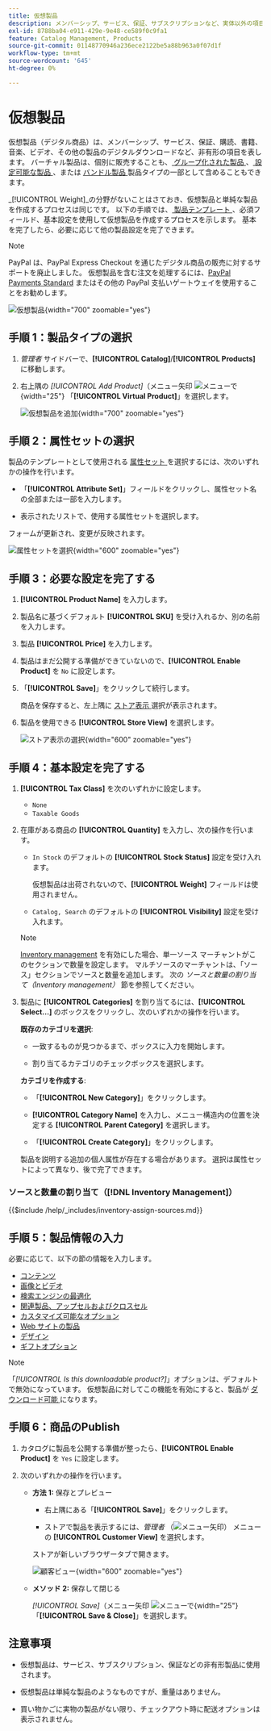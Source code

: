 ```yaml
---
title: 仮想製品
description: メンバーシップ、サービス、保証、サブスクリプションなど、実体以外の項目を表す仮想製品を作成する方法について説明します。
exl-id: 8788ba04-e911-429e-9e48-ce589f0c9fa1
feature: Catalog Management, Products
source-git-commit: 01148770946a236ece2122be5a88b963a0f07d1f
workflow-type: tm+mt
source-wordcount: '645'
ht-degree: 0%

---
```


# 仮想製品

仮想製品（デジタル商品）は、メンバーシップ、サービス、保証、購読、書籍、音楽、ビデオ、その他の製品のデジタルダウンロードなど、非有形の項目を表します。 バーチャル製品は、個別に販売することも、[ グループ化された製品 ](product-create-grouped.md)、[ 設定可能な製品 ](product-create-configurable.md)、または [ バンドル製品 ](product-create-bundle.md) 製品タイプの一部として含めることもできます。

_[!UICONTROL Weight]_の分野がないことはさておき、仮想製品と単純な製品を作成するプロセスは同じです。 以下の手順では、[ 製品テンプレート ](attribute-sets.md)、必須フィールド、基本設定を使用して仮想製品を作成するプロセスを示します。 基本を完了したら、必要に応じて他の製品設定を完了できます。

>[!NOTE]
>
>PayPal は、PayPal Express Checkout を通じたデジタル商品の販売に対するサポートを廃止しました。 仮想製品を含む注文を処理するには、[PayPal Payments Standard](../stores-purchase/paypal-payments-standard.md) またはその他の PayPal 支払いゲートウェイを使用することをお勧めします。

![ 仮想製品 ](./assets/product-virtual-membership.png){width="700" zoomable="yes"}

## 手順 1：製品タイプの選択

1. _管理者_ サイドバーで、**[!UICONTROL Catalog]**/**[!UICONTROL Products]** に移動します。

1. 右上隅の _[!UICONTROL Add Product]_（メニュー矢印 ![ メニューで ](../assets/icon-menu-down-arrow-red.png){width="25"} 「**[!UICONTROL Virtual Product]**」を選択します。

   ![ 仮想製品を追加 ](./assets/product-add-virtual.png){width="700" zoomable="yes"}

## 手順 2：属性セットの選択

製品のテンプレートとして使用される [ 属性セット ](attribute-sets.md) を選択するには、次のいずれかの操作を行います。

- 「**[!UICONTROL Attribute Set]**」フィールドをクリックし、属性セット名の全部または一部を入力します。

- 表示されたリストで、使用する属性セットを選択します。

フォームが更新され、変更が反映されます。

![ 属性セットを選択 ](./assets/product-create-choose-attribute-set.png){width="600" zoomable="yes"}

## 手順 3：必要な設定を完了する

1. **[!UICONTROL Product Name]** を入力します。

1. 製品名に基づくデフォルト **[!UICONTROL SKU]** を受け入れるか、別の名前を入力します。

1. 製品 **[!UICONTROL Price]** を入力します。

1. 製品はまだ公開する準備ができていないので、**[!UICONTROL Enable Product]** を `No` に設定します。

1. 「**[!UICONTROL Save]**」をクリックして続行します。

   商品を保存すると、左上隅に [ ストア表示 ](introduction.md#product-scope) 選択が表示されます。

1. 製品を使用できる **[!UICONTROL Store View]** を選択します。

   ![ ストア表示の選択 ](./assets/product-create-store-view-choose.png){width="600" zoomable="yes"}

## 手順 4：基本設定を完了する

1. **[!UICONTROL Tax Class]** を次のいずれかに設定します。

   - `None`
   - `Taxable Goods`

1. 在庫がある商品の **[!UICONTROL Quantity]** を入力し、次の操作を行います。

   - `In Stock` のデフォルトの **[!UICONTROL Stock Status]** 設定を受け入れます。

     仮想製品は出荷されないので、**[!UICONTROL Weight]** フィールドは使用されません。

   - `Catalog, Search` のデフォルトの **[!UICONTROL Visibility]** 設定を受け入れます。

   >[!NOTE]
   >
   >[Inventory management](../inventory-management/introduction.md) を有効にした場合、単一ソース マーチャントがこのセクションで数量を設定します。 マルチソースのマーチャントは、「ソース」セクションでソースと数量を追加します。 次の _ソースと数量の割り当て（Inventory management）_ 節を参照してください。

1. 製品に **[!UICONTROL Categories]** を割り当てるには、**[!UICONTROL Select…]** のボックスをクリックし、次のいずれかの操作を行います。

   **既存のカテゴリを選択**:

   - 一致するものが見つかるまで、ボックスに入力を開始します。

   - 割り当てるカテゴリのチェックボックスを選択します。

   **カテゴリを作成する**:

   - 「**[!UICONTROL New Category]**」をクリックします。

   - **[!UICONTROL Category Name]** を入力し、メニュー構造内の位置を決定する **[!UICONTROL Parent Category]** を選択します。

   - 「**[!UICONTROL Create Category]**」をクリックします。

   製品を説明する追加の個人属性が存在する場合があります。 選択は属性セットによって異なり、後で完了できます。

### ソースと数量の割り当て（[!DNL Inventory Management]）

{{$include /help/_includes/inventory-assign-sources.md}}

## 手順 5：製品情報の入力

必要に応じて、以下の節の情報を入力します。

- [コンテンツ](product-content.md)
- [画像とビデオ](product-images-and-video.md)
- [検索エンジンの最適化](product-search-engine-optimization.md)
- [関連製品、アップセルおよびクロスセル](related-products-up-sells-cross-sells.md)
- [カスタマイズ可能なオプション](settings-advanced-custom-options.md)
- [Web サイトの製品](settings-basic-websites.md)
- [デザイン](settings-advanced-design.md)
- [ギフトオプション](product-gift-options.md)

>[!NOTE]
>
>「_[!UICONTROL Is this downloadable product?]_」オプションは、デフォルトで無効になっています。 仮想製品に対してこの機能を有効にすると、製品が [ ダウンロード可能 ](product-create-downloadable.md#downloadable-product) になります。

## 手順 6：商品のPublish

1. カタログに製品を公開する準備が整ったら、**[!UICONTROL Enable Product]** を `Yes` に設定します。

1. 次のいずれかの操作を行います。

   - **方法 1:** 保存とプレビュー

      - 右上隅にある「**[!UICONTROL Save]**」をクリックします。

      - ストアで製品を表示するには、_管理者_ （![ メニュー矢印 ](../assets/icon-menu-down-arrow-black.png)） メニューの **[!UICONTROL Customer View]** を選択します。

     ストアが新しいブラウザータブで開きます。

     ![ 顧客ビュー ](./assets/product-admin-customer-view.png){width="600" zoomable="yes"}

   - **メソッド 2:** 保存して閉じる

     _[!UICONTROL Save]_（メニュー矢印 ![ メニューで ](../assets/icon-menu-down-arrow-red.png){width="25"} 「**[!UICONTROL Save & Close]**」を選択します。

## 注意事項

- 仮想製品は、サービス、サブスクリプション、保証などの非有形製品に使用されます。

- 仮想製品は単純な製品のようなものですが、重量はありません。

- 買い物かごに実物の製品がない限り、チェックアウト時に配送オプションは表示されません。

